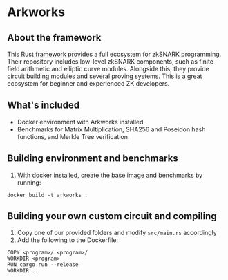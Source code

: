 # Arkworks

## About the framework
This Rust [framework](https://github.com/arkworks-rs) provides a full ecosystem for zkSNARK programming. Their repository includes low-level zkSNARK components, such as finite field arithmetic and elliptic curve modules. Alongside this, they provide circuit building modules and several proving systems. This is a great ecosystem for beginner and experienced ZK developers.


## What's included
- Docker environment with Arkworks installed
- Benchmarks for Matrix Multiplication, SHA256 and Poseidon hash functions, and Merkle Tree verification

## Building environment and benchmarks

1. With docker installed, create the base image and benchmarks by running:
```
docker build -t arkworks .
```

## Building your own custom circuit and compiling

1. Copy one of our provided folders and modify `src/main.rs` accordingly
2. Add the following to the Dockerfile:
```
COPY <program>/ <program>/
WORKDIR <program>
RUN cargo run --release
WORKDIR ..
```
